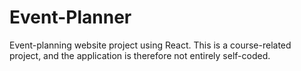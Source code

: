 
# Event-Planner
Event-planning website project using React.
This is a course-related project, and the application is therefore not entirely self-coded.

